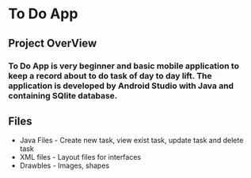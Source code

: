 # To Do App 

## Project OverView

### To Do App is very beginner and basic mobile application to keep a record about to do task of day to day lift. The application is developed by Android Studio with Java and containing SQlite database.

## Files
- Java Files - Create new task, view exist task, update task and delete task
- XML files  - Layout files for interfaces
- Drawbles   - Images, shapes
